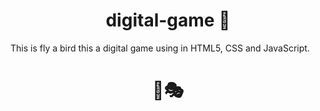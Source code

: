 <h1 align="center"> digital-game 🎯</h1>
This is fly a bird this a digital game using in HTML5, CSS and JavaScript.
<br>
<h1 align="center"> 🎇🎭</h1>
